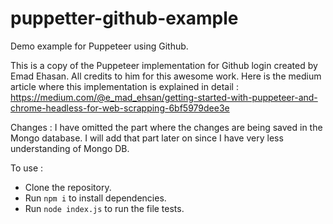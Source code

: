 # puppetter-github-example
Demo example for Puppeteer using Github.

This is a copy of the Puppeteer implementation for Github login created by Emad Ehasan. All credits to him for this awesome work. 
Here is the medium article where this implementation is explained in detail : https://medium.com/@e_mad_ehsan/getting-started-with-puppeteer-and-chrome-headless-for-web-scrapping-6bf5979dee3e

Changes : 
I have omitted the part where the changes are being saved in the Mongo database. I will add that part later on since I have very less understanding of Mongo DB.

To use : 
* Clone the repository.
* Run `npm i` to install dependencies.
* Run `node index.js` to run the file tests.
